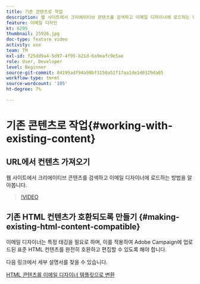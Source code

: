 ```yaml
---
title: 기존 콘텐츠로 작업
description: 웹 사이트에서 크리에이티브 콘텐츠를 검색하고 이메일 디자이너에 로드하는 방법을 알아봅니다.
feature: 이메일 디자인
kt: 6295
thumbnail: 25926.jpg
doc-type: feature video
activity: use
team: TM
exl-id: f25dd9a4-5d97-4f95-b21d-6a9eafc9e5ae
role: User, Developer
level: Beginner
source-git-commit: 84195adf94a98bf3150a51f17aa1de1d0329da05
workflow-type: tm+mt
source-wordcount: '105'
ht-degree: 7%

---
```


# 기존 콘텐츠로 작업{#working-with-existing-content}

## URL에서 컨텐츠 가져오기

웹 사이트에서 크리에이티브 콘텐츠를 검색하고 이메일 디자이너에 로드하는 방법을 알아봅니다.

>[!VIDEO](https://video.tv.adobe.com/v/25926?quality=12)

## 기존 HTML 컨텐츠가 호환되도록 만들기 {#making-existing-html-content-compatible}

이메일 디자이너는 특정 태깅을 필요로 하며, 이를 적용하여 Adobe Campaign에 업로드된 표준 HTML 컨텐츠를 완전히 호환하고 편집할 수 있도록 해야 합니다.

다음 링크에서 세부 설명서를 찾을 수 있습니다.

[HTML 콘텐츠를 이메일 디자이너 템플릿으로 변환](https://experienceleague.adobe.com/docs/campaign-standard/using/designing-content/building-email-content/using-existing-content.html?lang=en)
